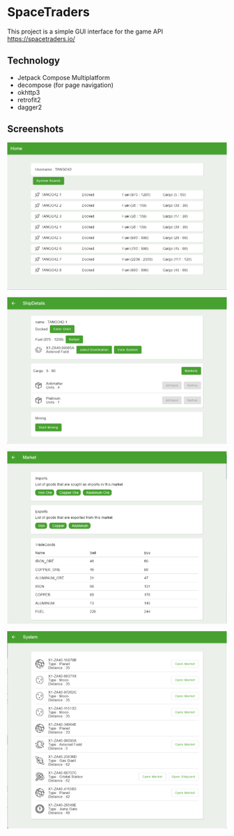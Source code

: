 # SpaceTraders

This project is a simple GUI interface for the game API https://spacetraders.io/

## Technology
- Jetpack Compose Multiplatform
- decompose (for page navigation)
- okhttp3
- retrofit2
- dagger2

## Screenshots
![](/readmeScreenshots/home.png)

![](/readmeScreenshots/shipDetails.png)

![](/readmeScreenshots/market.png)

![](/readmeScreenshots/systems.png)